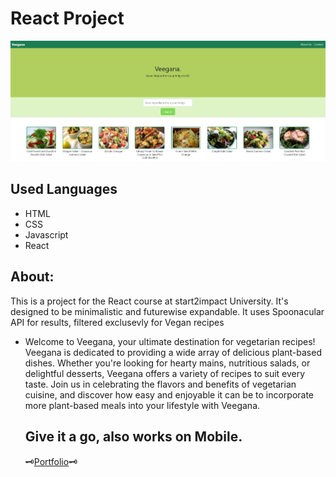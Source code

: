#  React Project
<img alt="Screen" src="https://github.com/Girolamone/veegan/blob/main/public/readmepic.png">

## Used Languages
* HTML
* CSS
* Javascript
* React

## About:
This is a project for the React course at start2impact University. It's designed to be minimalistic and futurewise expandable. It uses Spoonacular API for results, filtered exclusevly for Vegan recipes
<ul> 
<li>Welcome to Veegana, your ultimate destination for vegetarian recipes! Veegana is dedicated to providing a wide array of delicious plant-based dishes. Whether you're looking for hearty mains, nutritious salads, or delightful desserts, Veegana offers a variety of recipes to suit every taste. Join us in celebrating the flavors and benefits of vegetarian cuisine, and discover how easy and enjoyable it can be to incorporate more plant-based meals into your lifestyle with Veegana.</li>


## Give it a go, also works on Mobile.
🗝️<a href="https://filippoioriportfolio.netlify.app">Portfolio</a>🗝️

